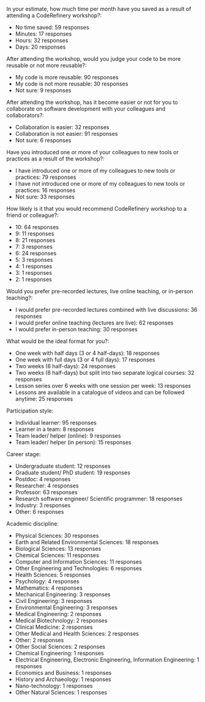 In your estimate, how much time per month have you saved as a result of attending a CodeRefinery workshop?:
- No time saved: 59 responses
- Minutes: 17 responses
- Hours: 32 responses
- Days: 20 responses

After attending the workshop, would you judge your code to be more reusable or not more reusable?:
- My code is more reusable: 90 responses
- My code is not more reusable: 30 responses
- Not sure: 9 responses

After attending the workshop, has it become easier or not for you to collaborate on software development with your colleagues and collaborators?:
- Collaboration is easier: 32 responses
- Collaboration is not easier: 91 responses
- Not sure: 6 responses

Have you introduced one or more of your colleagues to new tools or practices as a result of the workshop?:
- I have introduced one or more of my colleagues to new tools or practices: 79 responses
- I have not introduced one or more of my colleagues to new tools or practices: 16 responses
- Not sure: 33 responses

How likely is it that you would recommend CodeRefinery workshop to a friend or colleague?:
- 10: 64 responses
- 9: 11 responses
- 8: 21 responses
- 7: 3 responses
- 6: 24 responses
- 5: 3 responses
- 4: 1 responses
- 3: 1 responses
- 2: 1 responses

Would you prefer pre-recorded lectures, live online teaching, or in-person teaching?:
- I would prefer pre-recorded lectures combined with live discussions: 36 responses
- I would prefer online teaching (lectures are live): 62 responses
- I would prefer in-person teaching: 30 responses

What would be the ideal format for you?:
- One week with half days (3 or 4 half-days): 18 responses
- One week with full days (3 or 4 full days): 17 responses
- Two weeks (6 half-days): 24 responses
- Two weeks (6 half-days) but split into two separate logical courses: 32 responses
- Lesson series over 6 weeks with one session per week: 13 responses
- Lessons are available in a catalogue of videos and can be followed anytime: 25 responses

Participation style:
- Individual learner: 95 responses
- Learner in a team: 8 responses
- Team leader/ helper (online): 9 responses
- Team leader/ helper (in person): 15 responses

Career stage:
- Undergraduate student: 12 responses
- Graduate student/ PhD student: 19 responses
- Postdoc: 4 responses
- Researcher: 4 responses
- Professor: 63 responses
- Research software engineer/ Scientific programmer: 18 responses
- Industry: 3 responses
- Other: 6 responses

Academic discipline:
- Physical Sciences: 30 responses
- Earth and Related Environmental Sciences: 18 responses
- Biological Sciences: 13 responses
- Chemical Sciences: 11 responses
- Computer and Information Sciences: 11 responses
- Other Engineering and Technologies: 6 responses
- Health Sciences: 5 responses
- Psychology: 4 responses
- Mathematics: 4 responses
- Mechanical Engineering: 3 responses
- Civil Engineering: 3 responses
- Environmental Engineering: 3 responses
- Medical Engineering: 2 responses
- Medical Biotechnology: 2 responses
- Clinical Medicine: 2 responses
- Other Medical and Health Sciences: 2 responses
- Other: 2 responses
- Other Social Sciences: 2 responses
- Chemical Engineering: 1 responses
- Electrical Engineering, Electronic Engineering, Information Engineering: 1 responses
- Economics and Business: 1 responses
- History and Archaeology: 1 responses
- Nano-technology: 1 responses
- Other Natural Sciences: 1 responses
